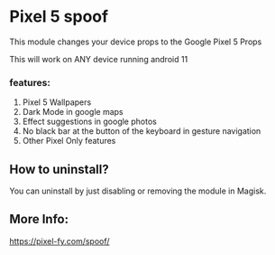 # Pixel 5 spoof

This module changes your device props to the Google Pixel 5 Props

This will work on ANY device running android 11

### features:

1. Pixel 5 Wallpapers
2. Dark Mode in google maps
3. Effect suggestions in google photos
4. No black bar at the button of the keyboard in gesture navigation
5. Other Pixel Only features

## How to uninstall?

You can uninstall by just disabling or removing the module in Magisk.

## More Info:

https://pixel-fy.com/spoof/
